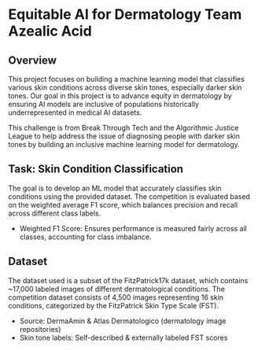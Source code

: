 # Equitable AI for Dermatology Team Azealic Acid

## Overview
This project focuses on building a machine learning model that classifies various skin conditions across diverse skin tones, especially darker skin tones. Our goal in this project is to advance equity in dermatology by ensuring AI models are inclusive of populations historically underrepresented in medical AI datasets.

This challenge is from Break Through Tech and the Algorithmic Justice League to help address the issue of diagnosing people with darker skin tones by building an inclusive machine learning model for dermatology.



## Task: Skin Condition Classification

The goal is to develop an ML model that accurately classifies skin conditions using the provided dataset. The competition is evaluated based on the weighted average F1 score, which balances precision and recall across different class labels.
- Weighted F1 Score: Ensures performance is measured fairly across all classes, accounting for class imbalance.


## Dataset

The dataset used is a subset of the FitzPatrick17k dataset, which contains ~17,000 labeled images of different dermatological conditions. The competition dataset consists of 4,500 images representing 16 skin conditions, categorized by the FitzPatrick Skin Type Scale (FST).
- Source: DermaAmin & Atlas Dermatologico (dermatology image repositories)
- Skin tone labels: Self-described & externally labeled FST scores

